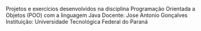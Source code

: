 Projetos e exercícios desenvolvidos na disciplina Programação Orientada a Objetos (POO) com a linguagem Java
Docente: Jose Antonio Gonçalves 
Instituição: Universidade Tecnológica Federal do Paraná
